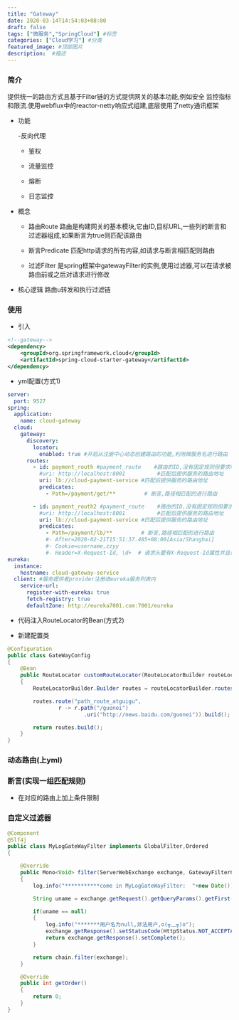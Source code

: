 ```yaml
---
title: "Gateway"
date: 2020-03-14T14:54:03+08:00
draft: false
tags: ["微服务","SpringCloud"] #标签
categories: ["Cloud学习"] #分类
featured_image: #顶部图片
description:  #描述
---
```


### 简介

提供统一的路由方式且基于Filter链的方式提供网关的基本功能,例如安全 监控指标和限流.使用webflux中的reactor-netty响应式组建,底层使用了netty通讯框架

- 功能

    -反向代理

  - 鉴权

  - 流量监控

  - 熔断

  - 日志监控

- 概念

  - 路由Route 路由是构建网关的基本模块,它由ID,目标URL,一些列的断言和过滤器组成,如果断言为true则匹配该路由

  - 断言Predicate 匹配http请求的所有内容,如请求与断言相匹配则路由

  - 过滤Filter 是spring框架中gatewayFilter的实例,使用过滤器,可以在请求被路由前或之后对请求进行修改

- 核心逻辑 路由u转发和执行过滤链

### 使用

- 引入

```xml
<!--gateway-->
<dependency>
    <groupId>org.springframework.cloud</groupId>
    <artifactId>spring-cloud-starter-gateway</artifactId>
</dependency>
```

- yml配置(方式1)

```yml
server:
  port: 9527
spring:
  application:
    name: cloud-gateway
  cloud:
    gateway:
      discovery:
        locator:
          enabled: true #开启从注册中心动态创建路由的功能,利用微服务名进行路由
      routes:
        - id: payment_routh #payment_route    #路由的ID,没有固定规则但要求唯一,建议配合服务名
          #uri: http://localhost:8001          #匹配后提供服务的路由地址
          uri: lb://cloud-payment-service #匹配后提供服务的路由地址
          predicates:
            - Path=/payment/get/**         # 断言,路径相匹配的进行路由

        - id: payment_routh2 #payment_route    #路由的ID,没有固定规则但要求唯一,建议配合服务名
          #uri: http://localhost:8001          #匹配后提供服务的路由地址
          uri: lb://cloud-payment-service #匹配后提供服务的路由地址
          predicates:
            - Path=/payment/lb/**         # 断言,路径相匹配的进行路由
            #- After=2020-02-21T15:51:37.485+08:00[Asia/Shanghai]
            #- Cookie=username,zzyy
            #- Header=X-Request-Id, \d+  # 请求头要有X-Request-Id属性并且值为整数的正则表达式
eureka:
  instance:
    hostname: cloud-gateway-service
  client: #服务提供者provider注册进eureka服务列表内
    service-url:
      register-with-eureka: true
      fetch-registry: true
      defaultZone: http://eureka7001.com:7001/eureka
```

- 代码注入RouteLocator的Bean(方式2)

- 新建配置类

```java
@Configuration
public class GateWayConfig
{
    @Bean
    public RouteLocator customRouteLocator(RouteLocatorBuilder routeLocatorBuilder)
    {
        RouteLocatorBuilder.Builder routes = routeLocatorBuilder.routes();

        routes.route("path_route_atguigu",
                r -> r.path("/guonei")
                        .uri("http://news.baidu.com/guonei")).build();

        return routes.build();
    }
}
```

### 动态路由(上yml)

### 断言(实现一组匹配规则)

- 在对应的路由上加上条件限制

### 自定义过滤器

```java
@Component
@Slf4j
public class MyLogGateWayFilter implements GlobalFilter,Ordered
{

    @Override
    public Mono<Void> filter(ServerWebExchange exchange, GatewayFilterChain chain)
    {
        log.info("***********come in MyLogGateWayFilter:  "+new Date());

        String uname = exchange.getRequest().getQueryParams().getFirst("uname");

        if(uname == null)
        {
            log.info("*******用户名为null,非法用户,o(╥﹏╥)o");
            exchange.getResponse().setStatusCode(HttpStatus.NOT_ACCEPTABLE);
            return exchange.getResponse().setComplete();
        }

        return chain.filter(exchange);
    }

    @Override
    public int getOrder()
    {
        return 0;
    }
}
```
